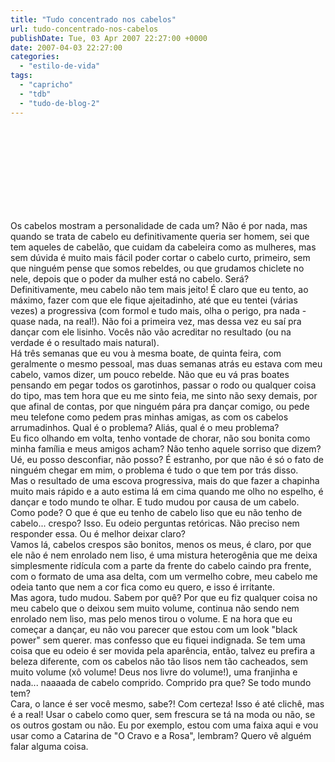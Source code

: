 ```yaml
---
title: "Tudo concentrado nos cabelos"
url: tudo-concentrado-nos-cabelos
publishDate: Tue, 03 Apr 2007 22:27:00 +0000
date: 2007-04-03 22:27:00
categories: 
  - "estilo-de-vida"
tags: 
  - "capricho"
  - "tdb"
  - "tudo-de-blog-2"
---
```

<a href="http://1.bp.blogspot.com/_BzqI_RDZ6O4/SbwwMRwdh4I/AAAAAAAAAHM/zAmy5suIewk/s1600-h/84390783.jpg"><img src="http://1.bp.blogspot.com/_BzqI_RDZ6O4/SbwwMRwdh4I/AAAAAAAAAHM/zAmy5suIewk/s320/84390783.jpg" border="0" alt=""></a><div><br></div><div><br></div><div><br></div><div><br></div><div><br></div><div><br></div><div><br></div><div><br></div><div>Os cabelos mostram a personalidade de cada um? Não é por nada, mas quando se trata de cabelo eu definitivamente queria ser homem, sei que tem aqueles de cabelão, que cuidam da cabeleira como as mulheres, mas sem dúvida é muito mais fácil poder cortar o cabelo curto, primeiro, sem que ninguém pense que somos rebeldes, ou que grudamos chiclete no nele, depois que o poder da mulher está no cabelo. Será?</div><div><span> </span>Definitivamente, meu cabelo não tem mais jeito! É claro que eu tento, ao máximo, fazer com que ele fique ajeitadinho, até que eu tentei (várias vezes) a progressiva (com formol e tudo mais, olha o perigo, pra nada - quase nada, na real!). Não foi a primeira vez, mas dessa vez eu saí pra dançar com ele lisinho. Vocês não vão acreditar no resultado (ou na verdade é o resultado mais natural).</div><div><span> </span>Há três semanas que eu vou à mesma boate, de quinta feira, com geralmente o mesmo pessoal, mas duas semanas atrás eu estava com meu cabelo, vamos dizer, um pouco rebelde. Não que eu vá pras boates pensando em pegar todos os garotinhos, passar o rodo ou qualquer coisa do tipo, mas tem hora que eu me sinto feia, me sinto não sexy demais, por que afinal de contas, por que ninguém pára pra dançar comigo, ou pede meu telefone como pedem pras minhas amigas, as com os cabelos arrumadinhos. Qual é o problema? Aliás, qual é o meu problema?</div><div><span> </span>Eu fico olhando em volta, tenho vontade de chorar, não sou bonita como minha família e meus amigos acham? Não tenho aquele sorriso que dizem? Ué, eu posso desconfiar, não posso? É estranho, por que não é só o fato de ninguém chegar em mim, o problema é tudo o que tem por trás disso.</div><div><span> </span>Mas o resultado de uma escova progressiva, mais do que fazer a chapinha muito mais rápido e a auto estima lá em cima quando me olho no espelho, é dançar e todo mundo te olhar. E tudo mudou por causa de um cabelo. Como pode? O que é que eu tenho de cabelo liso que eu não tenho de cabelo... crespo? Isso. Eu odeio perguntas retóricas. Não preciso nem responder essa. Ou é melhor deixar claro?</div><div><span> </span>Vamos lá, cabelos crespos são bonitos, menos os meus, é claro, por que ele não é nem enrolado nem liso, é uma mistura heterogênia que me deixa simplesmente ridícula com a parte da frente do cabelo caindo pra frente, com o formato de uma asa delta, com um vermelho cobre, meu cabelo me odeia tanto que nem a cor fica como eu quero, e isso é irritante.</div><div><span> </span>Mas agora, tudo mudou. Sabem por quê? Por que eu fiz qualquer coisa no meu cabelo que o deixou sem muito volume, continua não sendo nem enrolado nem liso, mas pelo menos tirou o volume. E na hora que eu começar a dançar, eu não vou parecer que estou com um look "black power" sem querer. mas confesso que eu fiquei indignada. Se tem uma coisa que eu odeio é ser movida pela aparência, então, talvez eu prefira a beleza diferente, com os cabelos não tão lisos nem tão cacheados, sem muito volume (xô volume! Deus nos livre do volume!), uma franjinha e nada... naaaada de cabelo comprido. Comprido pra que? Se todo mundo tem?</div><div><span> </span>Cara, o lance é ser você mesmo, sabe?! Com certeza! Isso é até clichê, mas é a real! Usar o cabelo como quer, sem frescura se tá na moda ou não, se os outros gostam ou não. Eu por exemplo, estou com uma faixa aqui e vou usar como a Catarina de "O Cravo e a Rosa", lembram? Quero vê alguém falar alguma coisa.</div>
